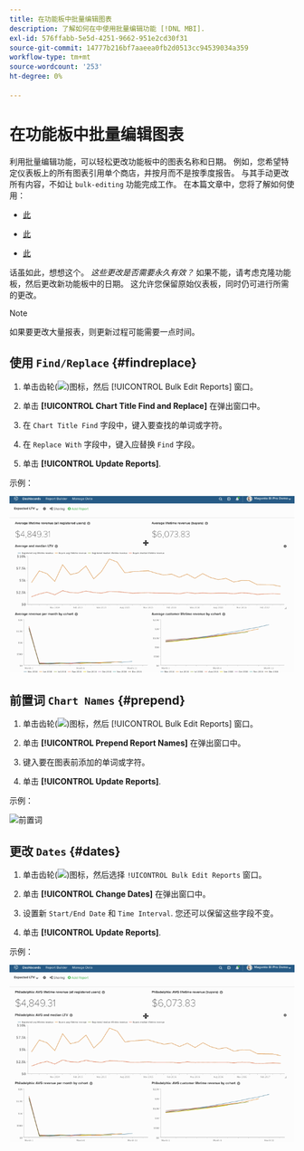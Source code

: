 ```yaml
---
title: 在功能板中批量编辑图表
description: 了解如何在中使用批量编辑功能 [!DNL MBI].
exl-id: 576ffabb-5e5d-4251-9662-951e2cd30f31
source-git-commit: 14777b216bf7aaeea0fb2d0513cc94539034a359
workflow-type: tm+mt
source-wordcount: '253'
ht-degree: 0%

---
```


# 在功能板中批量编辑图表

利用批量编辑功能，可以轻松更改功能板中的图表名称和日期。 例如，您希望特定仪表板上的所有图表引用单个商店，并按月而不是按季度报告。 与其手动更改所有内容，不如让 `bulk-editing` 功能完成工作。 在本篇文章中，您将了解如何使用：

* [此 ](#findreplace)

* [此 ](#prepend)

* [此 ](#dates)

话虽如此，想想这个。 *这些更改是否需要永久有效？* 如果不能，请考虑克隆功能板，然后更改新功能板中的日期。 这允许您保留原始仪表板，同时仍可进行所需的更改。

>[!NOTE]
>
>如果要更改大量报表，则更新过程可能需要一点时间。

## 使用 `Find/Replace` {#findreplace}

1. 单击齿轮(![](../../assets/gear-icon.png))图标，然后 [!UICONTROL Bulk Edit Reports] 窗口。

1. 单击 **[!UICONTROL Chart Title Find and Replace]** 在弹出窗口中。

1. 在 `Chart Title Find` 字段中，键入要查找的单词或字符。

1. 在 `Replace With` 字段中，键入应替换 `Find` 字段。

1. 单击 **[!UICONTROL Update Reports]**.

示例：

![批量编辑](../../assets/bulk_edit.gif)

## 前置词 `Chart Names` {#prepend}

1. 单击齿轮(![](../../assets/gear-icon.png))图标，然后 [!UICONTROL Bulk Edit Reports] 窗口。

1. 单击 **[!UICONTROL Prepend Report Names]** 在弹出窗口中。

1. 键入要在图表前添加的单词或字符。

1. 单击 **[!UICONTROL Update Reports]**.

示例：

![前置词](../../assets/prepend.gif)

## 更改 `Dates` {#dates}

1. 单击齿轮(![](../../assets/gear-icon.png))图标，然后选择 `!UICONTROL Bulk Edit Reports` 窗口。

1. 单击 **[!UICONTROL Change Dates]** 在弹出窗口中。

1. 设置新 `Start/End Date` 和 `Time Interval`. 您还可以保留这些字段不变。

1. 单击 **[!UICONTROL Update Reports]**.

示例：

![更改日期](../../assets/dates.gif)
